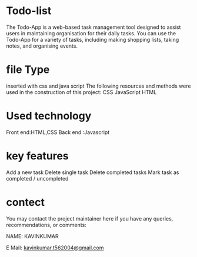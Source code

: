 # Todo-list
The Todo-App is a web-based task management tool designed to assist users in maintaining organisation for their daily tasks.
You can use the Todo-App for a variety of tasks, including making shopping lists, taking notes, and organising events.

# file Type 
inserted with css and java script
The following resources and methods were used in the construction of this project:
CSS
JavaScript
HTML

# Used technology
Front end:HTML,CSS
Back end :Javascript

# key features
Add a new task
Delete single task
Delete completed tasks
Mark task as completed / uncompleted

# contect
You may contact the project maintainer here if you have any queries, recommendations, or comments:

NAME: KAVINKUMAR

E Mail: kavinkumar.t562004@gmail.com
